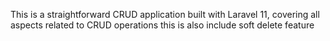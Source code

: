 This is a straightforward CRUD application built with Laravel 11, covering all aspects related to CRUD operations
this is also include soft delete feature
